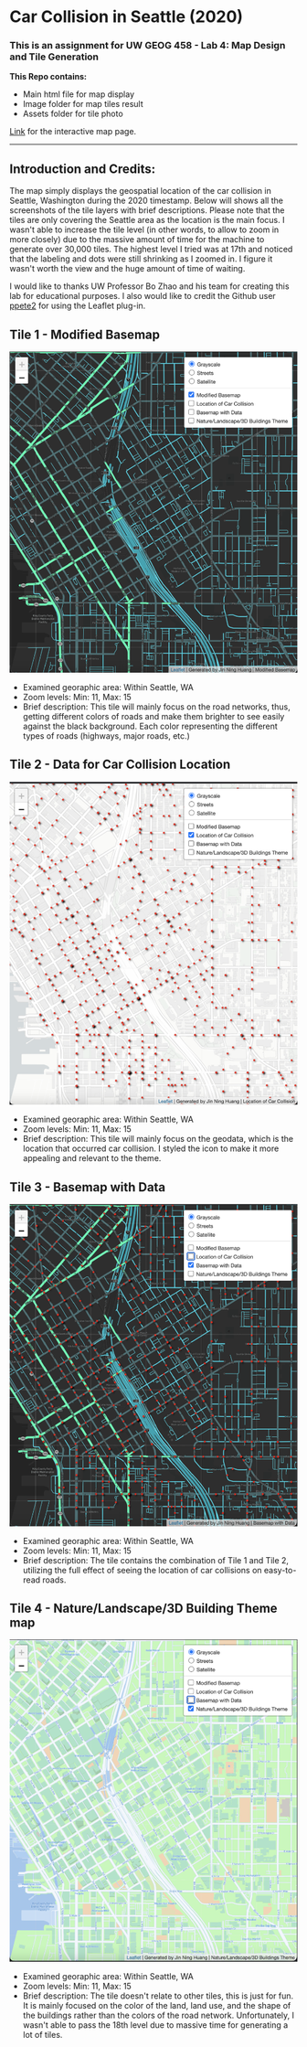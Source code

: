 # Car Collision in Seattle (2020)

### This is an assignment for UW GEOG 458 - Lab 4: Map Design and Tile Generation

**This Repo contains:**
* Main html file for map display
* Image folder for map tiles result
* Assets folder for tile photo

[Link](https://jinh48.github.io/car-collision-2020/index.html) for the interactive map page. 
____________________________________________________________________________________________________________________________________________________________________

## Introduction and Credits:

The map simply displays the geospatial location of the car collision in Seattle, Washington during the 2020 timestamp. Below will shows all the screenshots of the tile layers with brief descriptions. Please note that the tiles are only covering the Seattle area as the location is the main focus. I wasn't able to increase the tile level (in other words, to allow to zoom in more closely) due to the massive amount of time for the machine to generate over 30,000 tiles. The highest level I tried was at 17th and noticed that the labeling and dots were still shrinking as I zoomed in. I figure it wasn't worth the view and the huge amount of time of waiting.   

I would like to thanks UW Professor Bo Zhao and his team for creating this lab for educational purposes. I also would like to credit the Github user [ppete2](https://github.com/ppete2/Leaflet.PolylineMeasure) for using the Leaflet plug-in. 

## Tile 1 - Modified Basemap

![tile 1](img/tile1.png)

* Examined georaphic area: Within Seattle, WA
* Zoom levels: Min: 11, Max: 15
* Brief description: This tile will mainly focus on the road networks, thus, getting different colors of roads and make them brighter to see easily against the black background. Each color representing the different types of roads (highways, major roads, etc.) 

## Tile 2 - Data for Car Collision Location

![tile 2](img/tile2.png)

* Examined georaphic area: Within Seattle, WA
* Zoom levels: Min: 11, Max: 15
* Brief description: This tile will mainly focus on the geodata, which is the location that occurred car collision. I styled the icon to make it more appealing and relevant to the theme. 

## Tile 3 - Basemap with Data

![tile 3](img/tile3.png)

* Examined georaphic area: Within Seattle, WA
* Zoom levels: Min: 11, Max: 15
* Brief description: The tile contains the combination of Tile 1 and Tile 2, utilizing the full effect of seeing the location of car collisions on easy-to-read roads.

## Tile 4 - Nature/Landscape/3D Building Theme map

![tile 4](img/tile4.png)
* Examined georaphic area: Within Seattle, WA
* Zoom levels: Min: 11, Max: 15
* Brief description: The tile doesn't relate to other tiles, this is just for fun. It is mainly focused on the color of the land, land use, and the shape of the buildings rather than the colors of the road network. Unfortunately, I wasn't able to pass the 18th level due to massive time for generating a lot of tiles.  

